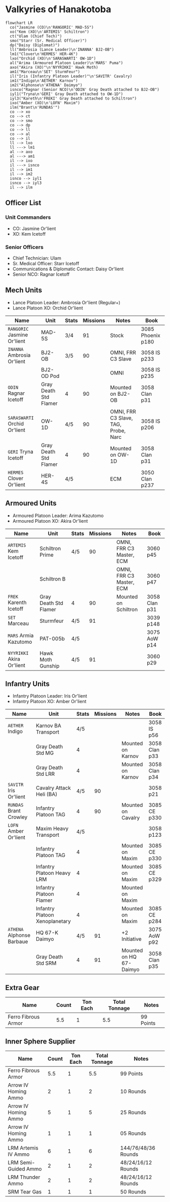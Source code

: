 # Valkyries of Hanakotoba

```mermaid
flowchart LR
  co("Jasmine (CO)\n'RANGORIC' MAD-5S")
  xo("Kem (XO)\n'ARTEMIS' Schiltron")
  ct("Ulam (Chief Tech)")
  smo("Starr (Sr. Medical Officer)")
  dp("Daisy (Diplomat)")
  ll("Ambrosia (Lance Leader)\n'INANNA' BJ2-OB")
  lm1("Clover\n'HERMES' HER-4K")
  lxo("Orchid (XO)\n'SARASWARTI' OW-1D")
  al("Arima (Armoured Platoon Leader)\n'MARS' Puma")
  axo("Akira (XO)"\n'NYYRIKKI' Hawk Moth)
  am1("Marceau\n'SET' SturmFeur")
  il("Iris (Infantry Platoon Leader)"\n'SAVITR' Cavalry)
  im1("Indigo\n'AETHER' Karnov")
  im2("Alphonse\n'ATHENA' Daimyo")
  isnco("Ragnar (Senior NCO)\n'ODIN' Gray Death attached to BJ2-OB")
  iyl1("Tryna\n'GERI' Gray Death attached to OW-1D")
  iyl3("Kareth\n'FREKI' Gray Death attached to Schiltron")
  ixo("Amber (XO)\n'LOFN' Maxim")
  ilm("Brant\n'RUNDAS'")
  co --> xo
  co --> ct
  co --> smo
  co --> dp
  co --> ll
  co --> al
  co --> il
  ll --> lxo
  ll ---> lm1
  al --> axo
  al ---> am1
  il --> ixo
  il ---> isnco
  il --> im1
  il --> im2
  isnco --> iyl1
  isnco --> iyl3
  il --> ilm
```

## Officer List

### Unit Commanders

- CO: Jasmine Or'lient
- XO: Kem Icetoff

### Senior Officers

- Chief Technician: Ulam
- Sr. Medical Officer: Starr Icetoff
- Communications & Diplomatic Contact: Daisy Or'lient
- Senior NCO: Ragnar Icetoff

## Mech Units

- Lance Platoon Leader: Ambrosia Or'lient (Regular+)
- Lance Platoon XO: Orchid Or'lient

| Name                         | Unit                  | Stats | Missions | Notes                                | Book              |
| ---------------------------- | --------------------- | ----- | -------- | ------------------------------------ | ----------------- |
| `RANGORIC` Jasmine Or'lient  | MAD-5S                | 3/4   | 91       | Stock                                | 3085 Phoenix p180 |
| `INANNA` Ambrosia Or'lient   | BJ2-OB                | 3/5   | 90       | OMNI, FRR C3 Slave                   | 3058 IS p233      |
|                              | BJ2-OD Pod            |       |          | OMNI                                 | 3058 IS p235      |
| `ODIN` Ragnar Icetoff        | Gray Death Std Flamer | 4     | 90       | Mounted on BJ2-OB                    | 3058 Clan p31     |
| `SARASWARTI` Orchid Or'lient | OW-1D                 | 4/5   | 90       | OMNI, FRR C3 Slave, TAG, Probe, Narc | 3058 IS p206      |
| `GERI` Tryna Icetoff         | Gray Death Std Flamer | 4     | 90       | Mounted on OW-1D                     | 3058 Clan p31     |
| `HERMES` Clover Or'lient     | HER-4S                | 4/5   |          | ECM                                  | 3050 Clan p237    |

## Armoured Units

- Armoured Platoon Leader: Arima Kazutomo
- Armoured Platoon XO: Akira Or'lient

| Name                      | Unit                  | Stats | Missions | Notes                    | Book          |
| ------------------------- | --------------------- | ----- | -------- | ------------------------ | ------------- |
| `ARTEMIS` Kem Icetoff     | Schiltron Prime       | 4/5   | 90       | OMNI, FRR C3 Master, ECM | 3060 p45      |
|                           | Schiltron B           |       |          | OMNI, FRR C3 Master, ECM | 3060 p47      |
| `FREK` Karenth Icetoff    | Gray Death Std Flamer | 4     | 90       | Mounted on Schiltron     | 3058 Clan p31 |
| `SET` Marceau             | Sturmfeur             | 4/5   | 91       |                          | 3039 p148     |
| `MARS` Armia Kazutomo     | PAT-005b              | 4/5   |          |                          | 3075 AoW p14  |
| `NYYRIKKI` Akira Or'lient | Hawk Moth Gunship     | 4/5   | 91       |                          | 3060 p29      |

## Infantry Units

- Infantry Platoon Leader: Iris Or'lient
- Infantry Platoon XO: Amber Or'lient

| Name                      | Unit                           | Stats | Missions | Notes                   | Book          |
| ------------------------- | ------------------------------ | ----- | -------- | ----------------------- | ------------- |
| `AETHER` Indigo           | Karnov BA Transport            | 4/5   |          |                         | 3058 IS p56   |
|                           | Gray Death Std MG              | 4     |          | Mounted on Karnov       | 3058 Clan p33 |
|                           | Gray Death Std LRR             | 4     |          | Mounted on Karnov       | 3058 Clan p34 |
| `SAVITR` Iris Or'lient    | Cavalry Attack Heli (BA)       | 4/5   | 90       |                         | 3058 p21      |
| `RUNDAS` Brant Crowley    | Infantry Platoon TAG           | 4     | 90       | Mounted on Cavalry      | 3085 CE p330  |
| `LOFN` Amber Or'lient     | Maxim Heavy Transport          | 4/5   |          |                         | 3058 p123     |
|                           | Infantry Platoon TAG           | 4     |          | Mounted on Maxim        | 3085 CE p330  |
|                           | Infantry Platoon Heavy LRM     | 4     |          | Mounted on Maxim        | 3085 CE p329  |
|                           | Infantry Platoon Flamer        | 4     |          | Mounted on Maxim        |
|                           | Infantry Platoon Xenoplanetary | 4     |          | Mounted on Maxim        | 3085 CE p284  |
| `ATHENA` Alphonse Barbaue | HQ 67-K Daimyo                 | 4/5   | 91       | +2 Initiative           | 3075 AoW p92  |
|                           | Gray Death Std SRM             | 4     | 91       | Mounted on HQ 67-Daimyo | 3058 Clan p35 |

## Extra Gear

| Name                | Count | Ton Each | Total Tonnage | Notes     |
| ------------------- | ----- | -------- | ------------- | --------- |
| Ferro Fibrous Armor | 5.5   | 1        | 5.5           | 99 Points |

## Inner Sphere Supplier

| Name                 | Count | Ton Each | Total Tonnage | Notes               |
| -------------------- | ----- | -------- | ------------- | ------------------- |
| Ferro Fibrous Armor  | 5.5   | 1        | 5.5           | 99 Points           |
| Arrow IV Homing Ammo | 2     | 1        | 2             | 10 Rounds           |
| Arrow IV Homing Ammo | 5     | 1        | 5             | 25 Rounds           |
| Arrow IV Homing Ammo | 1     | 1        | 1             | 05 Rounds           |
| LRM Artemis IV Ammo  | 6     | 1        | 6             | 144/76/48/36 Rounds |
| LRM Semi-Guided Ammo | 2     | 1        | 2             | 48/24/16/12 Rounds  |
| LRM Thunder Ammo     | 2     | 1        | 2             | 48/24/16/12 Rounds  |
| SRM Tear Gas         | 1     | 1        | 1             | 50 Rounds           |
